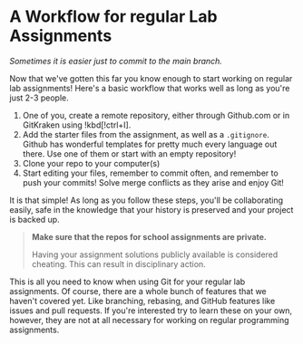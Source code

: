 # A Workflow for regular Lab Assignments

_Sometimes it is easier just to commit to the main branch._

Now that we've gotten this far you know enough to start working on regular lab
assignments! Here's a basic workflow that works well as long as you're just
2-3 people.

1. One of you, create a remote repository, either through Github.com or in GitKraken using !kbd[!ctrl+I].
2. Add the starter files from the assignment, as well as a `.gitignore`. Github
   has wonderful templates for pretty much every language out there. Use one of
   them or start with an empty repository!
3. Clone your repo to your computer(s)
4. Start editing your files, remember to commit often, and remember to push your
   commits! Solve merge conflicts as they arise and enjoy Git!

It is that simple! As long as you follow these steps, you'll be collaborating
easily, safe in the knowledge that your history is preserved and your project is
backed up.

> **Make sure that the repos for school assignments are private.**
>
> Having your assignment solutions publicly available is considered cheating.
> This can result in disciplinary action.

This is all you need to know when using Git for your regular lab assignments. Of
course, there are a whole bunch of features that we haven't covered yet. Like
branching, rebasing, and GitHub features like issues and pull requests. If
you're interested try to learn these on your own, however, they are not at all
necessary for working on regular programming assignments.
